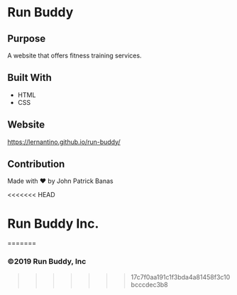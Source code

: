 # Run Buddy

## Purpose
A website that offers fitness training services.

## Built With
* HTML
* CSS

## Website
https://lernantino.github.io/run-buddy/

## Contribution
Made with :heart: by John Patrick Banas

<<<<<<< HEAD
# Run Buddy Inc.
=======

### ©️2019 Run Buddy, Inc
>>>>>>> 17c7f0aa191c1f3bda4a81458f3c10bcccdec3b8

